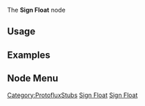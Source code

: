 <languages></languages> <translate>

The **Sign Float** node

## Usage

## Examples

## Node Menu

</translate>

[Category:ProtofluxStubs](Category:ProtofluxStubs "wikilink") [Sign
Float](Category:Protoflux{{#translation:}} "wikilink") [Sign
Float](Category:Protoflux:Math{{#translation:}} "wikilink")
